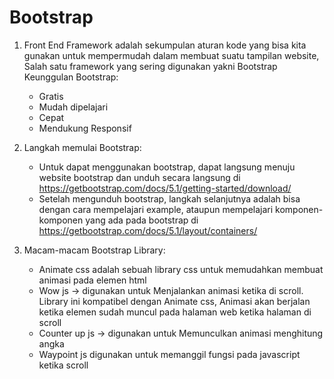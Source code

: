 # Bootstrap

1. Front End Framework adalah sekumpulan aturan kode yang bisa kita gunakan untuk mempermudah dalam membuat suatu tampilan website, Salah satu framework yang sering digunakan yakni Bootstrap
    Keunggulan Bootstrap:
    - Gratis
    - Mudah dipelajari
    - Cepat
    - Mendukung Responsif

2. Langkah memulai Bootstrap:
    - Untuk dapat menggunakan bootstrap, dapat langsung menuju website bootstrap dan unduh secara langsung di https://getbootstrap.com/docs/5.1/getting-started/download/
    - Setelah mengunduh bootstrap, langkah selanjutnya adalah bisa dengan cara mempelajari example, ataupun mempelajari komponen-komponen yang ada pada bootstrap di https://getbootstrap.com/docs/5.1/layout/containers/

3. Macam-macam Bootstrap Library:
    - Animate css adalah sebuah library css untuk memudahkan membuat animasi pada elemen html
    - Wow js -> digunakan untuk Menjalankan animasi ketika di scroll. Library ini kompatibel dengan Animate css, Animasi akan berjalan ketika elemen sudah muncul pada halaman web ketika halaman di scroll
    - Counter up js -> digunakan untuk Memunculkan animasi menghitung angka
    - Waypoint js digunakan untuk memanggil fungsi pada javascript ketika scroll

